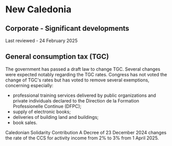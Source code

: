 # New Caledonia
## Corporate - Significant developments
Last reviewed - 24 February 2025
## General consumption tax (TGC)
The government has passed a draft law to change TGC. Several changes were expected notably regarding the TGC rates. 
Congress has not voted the change of TGC's rates but has voted to remove several exemptions, concerning especially:
  * professional training services delivered by public organizations and private individuals declared to the Direction de la Formation Professionelle Continue (DFPC); 
  * supply of electronic books; 
  * deliveries of building land and buildings; 
  * book sales. 


Caledonian Solidarity Contribution
A Decree of 23 December 2024 changes the rate of the CCS for activity income from 2% to 3% from 1 April 2025. 
